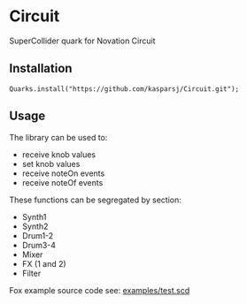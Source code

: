 # Circuit

SuperCollider quark for Novation Circuit

## Installation

`Quarks.install("https://github.com/kasparsj/Circuit.git");`

## Usage

The library can be used to:

- receive knob values
- set knob values
- receive noteOn events
- receive noteOf events

These functions can be segregated by section:

- Synth1
- Synth2
- Drum1-2
- Drum3-4
- Mixer
- FX (1 and 2)
- Filter

Fox example source code see: [examples/test.scd](https://github.com/kasparsj/Circuit/blob/main/examples/test.scd)
